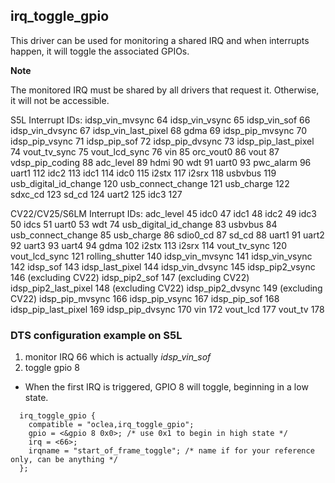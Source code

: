 ## irq_toggle_gpio 
This driver can be used for monitoring a shared IRQ and when interrupts happen, it will toggle the associated GPIOs.

**Note**

The monitored IRQ must be shared by all drivers that request it. Otherwise, it will not be accessible.

S5L Interrupt IDs:
idsp_vin_mvsync		64
idsp_vin_vsync		65
idsp_vin_sof		66
idsp_vin_dvsync		67
idsp_vin_last_pixel	68
gdma			69
idsp_pip_mvsync		70
idsp_pip_vsync		71
idsp_pip_sof		72
idsp_pip_dvsync		73
idsp_pip_last_pixel	74
vout_tv_sync		75
vout_lcd_sync		76
vin			85
orc_vout0		86
vout			87
vdsp_pip_coding		88
adc_level		89
hdmi			90
wdt			91
uart0			93
pwc_alarm		96
uart1			112
idc2			113
idc1			114
idc0			115
i2stx			117
i2srx			118
usbvbus			119
usb_digital_id_change	120
usb_connect_change	121
usb_charge		122
sdxc_cd			123
sd_cd			124
uart2			125
idc3			127

CV22/CV25/S6LM Interrupt IDs:
adc_level		45
idc0			47
idc1			48
idc2			49
idc3			50
idcs			51
uart0			53
wdt			74
usb_digital_id_change	83
usbvbus			84
usb_connect_change	85
usb_charge		86
sdio0_cd		87
sd_cd			88
uart1			91
uart2			92
uart3			93
uart4			94
gdma			102
i2stx			113
i2srx			114
vout_tv_sync		120
vout_lcd_sync		121
rolling_shutter		140
idsp_vin_mvsync		141
idsp_vin_vsync		142
idsp_sof		143
idsp_last_pixel		144
idsp_vin_dvsync		145
idsp_pip2_vsync		146 (excluding CV22)
idsp_pip2_sof		147 (excluding CV22)
idsp_pip2_last_pixel	148 (excluding CV22)
idsp_pip2_dvsync	149 (excluding CV22)
idsp_pip_mvsync		166
idsp_pip_vsync		167
idsp_pip_sof		168
idsp_pip_last_pixel	169
idsp_pip_dvsync		170
vin			172
vout_lcd		177
vout_tv			178

### DTS configuration example on S5L
1. monitor IRQ 66 which is actually *idsp_vin_sof*
2. toggle gpio 8

- When the first IRQ is triggered, GPIO 8 will toggle, beginning in a low state.

```
  irq_toggle_gpio {
    compatible = "oclea,irq_toggle_gpio";
    gpio = <&gpio 8 0x0>; /* use 0x1 to begin in high state */
    irq = <66>;
    irqname = "start_of_frame_toggle"; /* name if for your reference only, can be anything */
  };

```
